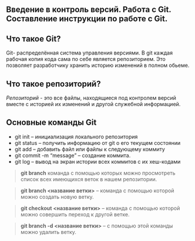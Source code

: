 ## Введение в контроль версий. Работа с Git. Составление инструкции по работе с Git.
## Что такое Git?
Git- распределённая система управления версиями. В git каждая рабочая копия кода сама по себе является репозиторием. Это позволяет разработчику хранить историю изменений в полном обьеме.

## Что такое репозиторий?
*Репозиторий* - это все файлы, находящиеся под контролем версий вместе с историей их изменений и другой служебной информацией.

## Основные команды Git
* git init – инициализация локального репозитория
* git status – получить информацию от git о его текущем состоянии
* git add – добавить файл или файлы к следующему коммиту
* git commit -m “message” – создание коммита.
* git log – вывод на экран истории всех коммитов с их хеш-кодами
> **git branch** команда с помощью которых можно просмотреть список всех имеющихся веток в нашем репозитории.

> **git branch <название ветки>** – команда с помощью которой можно создать новую ветку.

>**git checkout <название ветки>** – команда с помощью которой можно совершить переход к другой ветке.

>**git branch -d <название ветки>** – с помощью этой команды можно удалить ветку.


